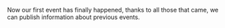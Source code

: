 Now our first event has finally happened, thanks to all those that came, we can publish
information about previous events.
